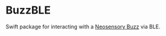 # BuzzBLE

Swift package for interacting with a [Neosensory Buzz](https://neosensory.com/) via BLE. 

